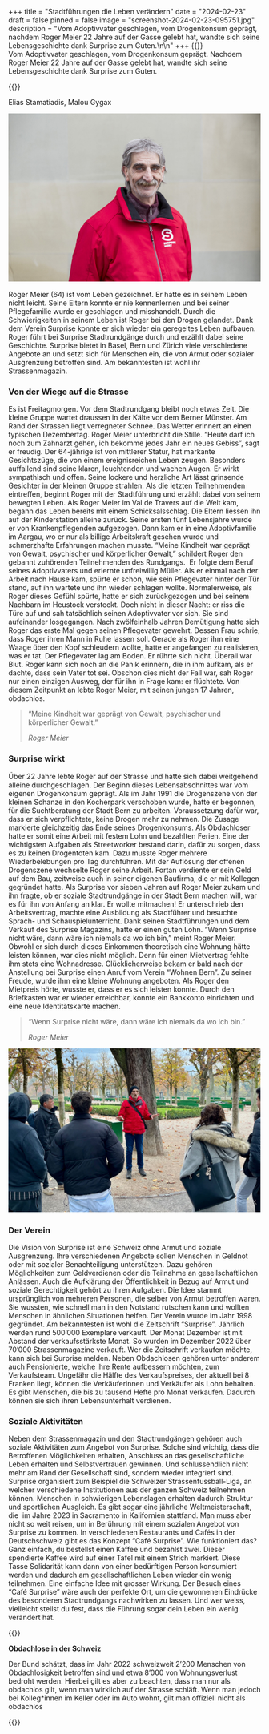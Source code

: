 +++
title = "Stadtführungen die Leben verändern"
date = "2024-02-23"
draft = false
pinned = false
image = "screenshot-2024-02-23-095751.jpg"
description = "Vom Adoptivvater geschlagen, vom Drogenkonsum geprägt, nachdem Roger Meier 22 Jahre auf der Gasse gelebt hat, wandte sich seine Lebensgeschichte dank Surprise zum Guten.\n\n"
+++
{{<lead>}}\
Vom Adoptivvater geschlagen, vom Drogenkonsum geprägt. Nachdem Roger Meier 22 Jahre auf der Gasse gelebt hat, wandte sich seine Lebensgeschichte dank Surprise zum Guten.

{{</lead>}}

Elias Stamatiadis, Malou Gygax

![Roger Meier ist ein wahrer Überlebenskünstler! Er arbeitet heute als Surprise-Verkäufer und Stadtführer. (verfügbar unter https://surprise.ngo/ Stand 15.01.2024)](image.jpg)

Roger Meier (64) ist vom Leben gezeichnet. Er hatte es in seinem Leben nicht leicht. Seine Eltern konnte er nie kennenlernen und bei seiner Pflegefamilie wurde er geschlagen und misshandelt. Durch die Schwierigkeiten in seinem Leben ist Roger bei den Drogen gelandet. Dank dem Verein Surprise konnte er sich wieder ein geregeltes Leben aufbauen. Roger führt bei Surprise Stadtrundgänge durch und erzählt dabei seine Geschichte. Surprise bietet in Basel, Bern und Zürich viele verschiedene Angebote an und setzt sich für Menschen ein, die von Armut oder sozialer Ausgrenzung betroffen sind. Am bekanntesten ist wohl ihr Strassenmagazin.

### Von der Wiege auf die Strasse

Es ist Freitagmorgen. Vor dem Stadtrundgang bleibt noch etwas Zeit. Die kleine Gruppe wartet draussen in der Kälte vor dem Berner Münster. Am Rand der Strassen liegt verregneter Schnee. Das Wetter erinnert an einen typischen Dezembertag. Roger Meier unterbricht die Stille. “Heute darf ich noch zum Zahnarzt gehen, ich bekomme jedes Jahr ein neues Gebiss”, sagt er freudig. Der 64-jährige ist von mittlerer Statur, hat markante Gesichtszüge, die von einem ereignisreichen Leben zeugen. Besonders auffallend sind seine klaren, leuchtenden und wachen Augen. Er wirkt sympathisch und offen. Seine lockere und herzliche Art lässt grinsende Gesichter in der kleinen Gruppe strahlen. Als die letzten Teilnehmenden eintreffen, beginnt Roger mit der Stadtführung und erzählt dabei von seinem bewegten Leben. Als Roger Meier im Val de Travers auf die Welt kam, begann das Leben bereits mit einem Schicksalsschlag. Die Eltern liessen ihn auf der Kinderstation alleine zurück. Seine ersten fünf Lebensjahre wurde er von Krankenpflegenden aufgezogen. Dann kam er in eine Adoptivfamilie im Aargau, wo er nur als billige Arbeitskraft gesehen wurde und schmerzhafte Erfahrungen machen musste. “Meine Kindheit war geprägt von Gewalt, psychischer und körperlicher Gewalt,” schildert Roger den gebannt zuhörenden Teilnehmenden des Rundgangs.  Er folgte dem Beruf seines Adoptivvaters und erlernte unfreiwillig Müller. Als er einmal nach der Arbeit nach Hause kam, spürte er schon, wie sein Pflegevater hinter der Tür stand, auf ihn wartete und ihn wieder schlagen wollte. Normalerweise, als Roger dieses Gefühl spürte, hatte er sich zurückgezogen und bei seinem Nachbarn im Heustock versteckt. Doch nicht in dieser Nacht: er riss die Türe auf und sah tatsächlich seinen Adoptivvater vor sich. Sie sind aufeinander losgegangen. Nach zwölfeinhalb Jahren Demütigung hatte sich Roger das erste Mal gegen seinen Pflegevater gewehrt. Dessen Frau schrie, dass Roger ihren Mann in Ruhe lassen soll. Gerade als Roger ihm eine Waage über den Kopf schleudern wollte, hatte er angefangen zu realisieren, was er tat. Der Pflegevater lag am Boden. Er rührte sich nicht. Überall war Blut. Roger kann sich noch an die Panik erinnern, die in ihm aufkam, als er dachte, dass sein Vater tot sei. Obschon dies nicht der Fall war, sah Roger nur einen einzigen Ausweg, der für ihn in Frage kam: er flüchtete. Von diesem Zeitpunkt an lebte Roger Meier, mit seinen jungen 17 Jahren, obdachlos. 



> “Meine Kindheit war geprägt von Gewalt, psychischer und körperlicher Gewalt.” 
>
> *Roger Meier*

### Surprise wirkt

Über 22 Jahre lebte Roger auf der Strasse und hatte sich dabei weitgehend alleine durchgeschlagen. Der Beginn dieses Lebensabschnittes war vom eigenen Drogenkonsum geprägt. Als im Jahr 1991 die Drogenszene von der kleinen Schanze in den Kocherpark verschoben wurde, hatte er begonnen, für die Suchtberatung der Stadt Bern zu arbeiten. Voraussetzung dafür war, dass er sich verpflichtete, keine Drogen mehr zu nehmen. Die Zusage markierte gleichzeitig das Ende seines Drogenkonsums. Als Obdachloser hatte er somit eine Arbeit mit festem Lohn und bezahlten Ferien. Eine der wichtigsten Aufgaben als Streetworker bestand darin, dafür zu sorgen, dass es zu keinen Drogentoten kam. Dazu musste Roger mehrere Wiederbelebungen pro Tag durchführen. Mit der Auflösung der offenen Drogenszene wechselte Roger seine Arbeit. Fortan verdiente er sein Geld auf dem Bau, zeitweise auch in seiner eigenen Baufirma, die er mit Kollegen gegründet hatte. Als Surprise vor sieben Jahren auf Roger Meier zukam und ihn fragte, ob er soziale Stadtrundgänge in der Stadt Bern machen will, war es für ihn von Anfang an klar. Er wollte mitmachen! Er unterschrieb den Arbeitsvertrag, machte eine Ausbildung als Stadtführer und besuchte Sprach- und Schauspielunterricht. Dank seinen Stadtführungen und dem Verkauf des Surprise Magazins, hatte er einen guten Lohn. “Wenn Surprise nicht wäre, dann wäre ich niemals da wo ich bin,” meint Roger Meier. Obwohl er sich durch dieses Einkommen theoretisch eine Wohnung hätte leisten können, war dies nicht möglich. Denn für einen Mietvertrag fehlte ihm stets eine Wohnadresse. Glücklicherweise bekam er bald nach der Anstellung bei Surprise einen Anruf vom Verein “Wohnen Bern”. Zu seiner Freude, wurde ihm eine kleine Wohnung angeboten. Als Roger den Mietpreis hörte, wusste er, dass er es sich leisten konnte. Durch den Briefkasten war er wieder erreichbar, konnte ein Bankkonto einrichten und eine neue Identitätskarte machen.

> “Wenn Surprise nicht wäre, dann wäre ich niemals da wo ich bin.” 
>
> *Roger Meier*

![Roger Meier bei seiner Stadtführung auf dem Münsterplatz. (verfügbar unter Stand https://www.dominiksitter.com/post/leben-auf-der-strasse 23.02.2024)](screenshot-2024-02-23-095751.jpg)

### Der Verein

Die Vision von Surprise ist eine Schweiz ohne Armut und soziale Ausgrenzung. Ihre verschiedenen Angebote sollen Menschen in Geldnot oder mit sozialer Benachteiligung unterstützen. Dazu gehören Möglichkeiten zum Geldverdienen oder die Teilnahme an gesellschaftlichen Anlässen. Auch die Aufklärung der Öffentlichkeit in Bezug auf Armut und soziale Gerechtigkeit gehört zu ihren Aufgaben. Die Idee stammt ursprünglich von mehreren Personen, die selber von Armut betroffen waren. Sie wussten, wie schnell man in den Notstand rutschen kann und wollten Menschen in ähnlichen Situationen helfen. Der Verein wurde im Jahr 1998 gegründet. Am bekanntesten ist wohl die Zeitschrift “Surprise”. Jährlich werden rund 500’000 Exemplare verkauft. Der Monat Dezember ist mit Abstand der verkaufsstärkste Monat. So wurden im Dezember 2022 über 70’000 Strassenmagazine verkauft. Wer die Zeitschrift verkaufen möchte, kann sich bei Surprise melden. Neben Obdachlosen gehören unter anderem auch Pensionierte, welche ihre Rente aufbessern möchten, zum Verkaufsteam. Ungefähr die Hälfte des Verkaufspreises, der aktuell bei 8 Franken liegt, können die Verkäuferinnen und Verkäufer als Lohn behalten. Es gibt Menschen, die bis zu tausend Hefte pro Monat verkaufen. Dadurch können sie sich ihren Lebensunterhalt verdienen.



### Soziale Aktivitäten

Neben dem Strassenmagazin und den Stadtrundgängen gehören auch soziale Aktivitäten zum Angebot von Surprise. Solche sind wichtig, dass die Betroffenen Möglichkeiten erhalten, Anschluss an das gesellschaftliche Leben erhalten und Selbstvertrauen gewinnen. Und schlussendlich nicht mehr am Rand der Gesellschaft sind, sondern wieder integriert sind. Surprise organisiert zum Beispiel die Schweizer Strassenfussball-Liga, an welcher verschiedene Institutionen aus der ganzen Schweiz teilnehmen können. Menschen in schwierigen Lebenslagen erhalten dadurch Struktur und sportlichen Ausgleich. Es gibt sogar eine jährliche Weltmeisterschaft, die  im Jahre 2023 in Sacramento in Kalifornien stattfand. Man muss aber nicht so weit reisen, um in Berührung mit einem sozialen Angebot von Surprise zu kommen. In verschiedenen Restaurants und Cafés in der Deutschschweiz gibt es das Konzept “Café Surprise”. Wie funktioniert das? Ganz einfach, du bestellst einen Kaffee und bezahlst zwei. Dieser spendierte Kaffee wird auf einer Tafel mit einem Strich markiert. Diese Tasse Solidarität kann dann von einer bedürftigen Person konsumiert werden und dadurch am gesellschaftlichen Leben wieder ein wenig teilnehmen. Eine einfache Idee mit grosser Wirkung. Der Besuch eines  “Café Surprise” wäre auch der perfekte Ort, um die gewonnenen Eindrücke des besonderen Stadtrundgangs nachwirken zu lassen. Und wer weiss, vielleicht stellst du fest, dass die Führung sogar dein Leben ein wenig verändert hat.

{{<box>}}

**Obdachlose in der Schweiz** 

Der Bund schätzt, dass im Jahr 2022 schweizweit 2’200 Menschen von Obdachlosigkeit betroffen sind und etwa 8’000 von Wohnungsverlust bedroht werden. Hierbei gilt es aber zu beachten, dass man nur als obdachlos gilt, wenn man wirklich auf der Strasse schläft. Wenn man jedoch bei Kolleg*innen im Keller oder im Auto wohnt, gilt man offiziell nicht als obdachlos

{{</box>}}